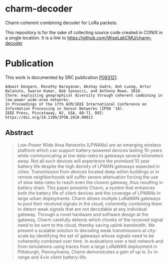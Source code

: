 # charm-decoder
Charm coherent combining decoder for LoRa packets.

This repository is for the sake of collecting source code created in CONIX in a single location. It is a link to https://github.com/WiseLabCMU/charm-decoder

# Publication 

This work is documented by SRC publication [P093121](https://www.src.org/library/publication/p093121/p093121.pdf#search=charm). 

```
Adwait Dongare, Revathy Narayanan, Akshay Gadre, Anh Luong, Artur Balanuta, Swarun Kumar, Bob Iannucci, and Anthony Rowe. 2018. 
Charm: exploiting geographical diversity through coherent combining in low-power wide-area networks. 
In Proceedings of the 17th ACM/IEEE International Conference on Information Processing in Sensor Networks (IPSN '18). 
IEEE Press, Piscataway, NJ, USA, 60-71. DOI: https://doi.org/10.1109/IPSN.2018.00013
```

## Abstract

> Low-Power Wide Area Networks (LPWANs) are an emerging wireless platform which can support battery-powered devices lasting
10-years while communicating at low data-rates to gateways several
kilometers away. Not all such devices will experience the promised
10 year battery life despite the high density of LPWAN gateways
expected in cities. Transmission from devices located deep within
buildings or in remote neighborhoods will suffer severe attenuation
forcing the use of slow data-rates to reach even the closest gateway,
thus resulting in battery drain.
This paper presents Charm, a system that enhances both the
battery life of client devices and the coverage of LPWANs in large
urban deployments. Charm allows multiple LoRaWAN gateways
to pool their received signals in the cloud, coherently combining
them to detect weak signals that are not decodable at any individual
gateway. Through a novel hardware and software design at the
gateway, Charm carefully detects which chunks of the received
signal need to be sent to the cloud, thereby saving uplink bandwidth.
We present a scalable solution to decoding weak transmissions at
city-scale by identifying the set of gateways whose signals need
to be coherently combined over time. In evaluations over a test
network and from simulations using traces from a large LoRaWAN
deployment in Pittsburgh, Pennsylvania, Charm demonstrates a
gain of up to 3× in range and 4×in client battery-life.
